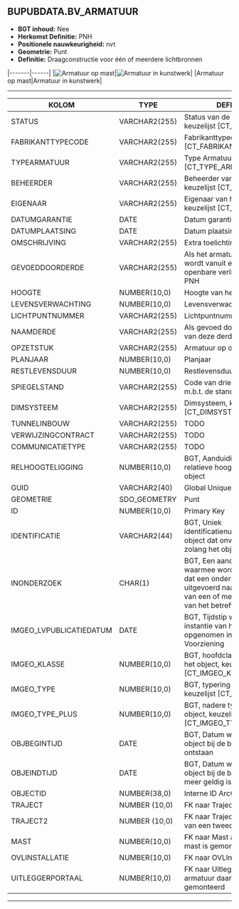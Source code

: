﻿## BUPUBDATA.BV_ARMATUUR


* __BGT inhoud:__ Nee
* __Herkomst Definitie:__ PNH
* __Positionele nauwkeurigheid:__ nvt
* __Geometrie:__ Punt
* __Definitie:__  Draagconstructie voor één of meerdere lichtbronnen



|-------|------|
|![Armatuur op mast](armatuur_1.png)|![Armatuur in kunstwerk](armatuur_2.png)|
|Armatuur op mast|Armatuur in kunstwerk|

***

|KOLOM                           	|TYPE          	|DEFINITIE|
|------                          	|----          	|-----    |
|STATUS                          	|VARCHAR2(255) 	|Status van de gegevens, keuzelijst [CT_STATUS]|
|FABRIKANTTYPECODE               	|VARCHAR2(255) 	|Fabrikanttypecode, keuzelijst [CT_FABRIKANT_TYPECODE]|
|TYPEARMATUUR                    	|VARCHAR2(255) 	|Type Armatuur, keuzelijst [CT_TYPE_ARMATUUR]|
|BEHEERDER                       	|VARCHAR2(255) 	|Beheerder van de armatuur, keuzelijst [CT_INSTANTIE]|
|EIGENAAR                        	|VARCHAR2(255) 	|Eigenaar van het object, keuzelijst [CT_INSTANTIE]|
|DATUMGARANTIE                   	|DATE          	|Datum garantie|
|DATUMPLAATSING                  	|DATE          	|Datum plaatsing|
|OMSCHRIJVING                    	|VARCHAR2(255) 	|Extra toelichting|
|GEVOEDDOORDERDE                 	|VARCHAR2(255) 	|Als het armatuur niet gevoed wordt vanuit een schakelkast openbare verlichting van PNH|
|HOOGTE                          	|NUMBER(10,0)  	|Hoogte van het lichtpunt (m)|
|LEVENSVERWACHTING               	|NUMBER(10,0)  	|Levensverwachting|
|LICHTPUNTNUMMER                 	|VARCHAR2(255) 	|Lichtpuntnummer|
|NAAMDERDE                       	|VARCHAR2(255) 	|Als gevoed door derde: naam van deze derde|
|OPZETSTUK                       	|VARCHAR2(255) 	|Armatuur op opzetstuk|
|PLANJAAR                        	|NUMBER(10,0)  	|Planjaar|
|RESTLEVENSDUUR                  	|NUMBER(10,0)  	|Restlevensduur|
|SPIEGELSTAND                    	|VARCHAR2(255) 	|Code van drie karakters m.b.t. de stand van het licht|
|DIMSYSTEEM                      	|VARCHAR2(255) 	|Dimsysteem, keuzelijst [CT_DIMSYSTEEM]|
|TUNNELINBOUW                    	|VARCHAR2(255) 	|TODO|
|VERWIJZINGCONTRACT              	|VARCHAR2(255) 	|TODO|
|COMMUNICATIETYPE                	|VARCHAR2(255) 	|TODO|
|RELHOOGTELIGGING                	|NUMBER(10,0)  	|BGT, Aanduiding voor de relatieve hoogte van het object|
|GUID                            	|VARCHAR2(40)  	|Global Unique Identifier|
|GEOMETRIE                       	|SDO_GEOMETRY  	|Punt|
|ID                              	|NUMBER(10,0)  	|Primary Key|
|IDENTIFICATIE			            |VARCHAR2(44)  	|BGT, Uniek identificatienummer voor het object dat onveranderlijk is zolang het object bestaat|
|INONDERZOEK                        |CHAR(1)       	|BGT, Een aanduiding waarmee wordt aangegeven dat een onderzoek wordt uitgevoerd naar de juistheid van een of meer gegevens van het betreffende object|
|IMGEO_LVPUBLICATIEDATUM            |DATE          	|BGT, Tijdstip waarop deze instantie van het object is opgenomen in de Landelijke Voorziening|
|IMGEO_KLASSE                       |NUMBER(10,0)   |BGT, hoofdclassificatie van het object, keuzelijst [CT_IMGEO_KLASSE]|
|IMGEO_TYPE                         |NUMBER(10,0)   |BGT, typering van het object, keuzelijst [CT_IMGEO_TYPE] |
|IMGEO_TYPE_PLUS                    |NUMBER(10,0)   |BGT, nadere typering van het object, keuzelijst [CT_IMGEO_TYPE_PLUS]|
|OBJBEGINTIJD                    	|DATE          	|BGT, Datum waarop het object bij de bronhouder is ontstaan|
|OBJEINDTIJD                     	|DATE          	|BGT, Datum waarop het object bij de bronhouder niet meer geldig is|
|OBJECTID                        	|NUMBER(38,0)   |Interne ID ArcGIS|
|TRAJECT							|NUMBER (10,0)	|FK naar Traject|
|TRAJECT2							|NUMBER (10,0)	|FK naar Traject in het geval van een tweede traject|
|MAST                            	|NUMBER(10,0)  	|FK naar Mast als armatuur op mast is gemonteerd|
|OVLINSTALLATIE                  	|NUMBER(10,0)  	|FK naar OVLInstallatie|
|UITLEGGERPORTAAL                	|NUMBER(10,0)  	|FK naar Uitlegger/Portaal als armatuur daarop is gemonteerd|

***

